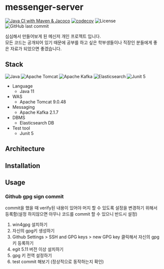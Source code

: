 # messenger-server
[![Java CI with Maven & Jacoco](https://github.com/ldh1428a/messenger-server/actions/workflows/maven.yml/badge.svg)](https://github.com/ldh1428a/messenger-server/actions/workflows/maven.yml)
[![codecov](https://codecov.io/gh/ldh1428a/messenger-server/branch/master/graph/badge.svg?token=CRLG0LLUHJ)](https://codecov.io/gh/ldh1428a/messenger-server)
![License](https://img.shields.io/github/license/ldh1428a/messenger-server)
![GitHub last commit](https://img.shields.io/github/last-commit/ldh1428a/messenger-server)

심심해서 만들어보게 된 메신저 개인 프로젝트 입니다.<br>
모든 코드는 공개되어 있기 때문에 공부를 하고 싶은 학부생들이나 직장인 분들에게 좋은 자료가 되었으면 좋겠습니다.

## Stack
![Java](https://img.shields.io/badge/Java%2011-orange?style=for-the-badge&logo=java)
![Apache Tomcat](https://img.shields.io/badge/Apache%20Tomcat%209.0.48-red?style=for-the-badge&logo=apache-tomcat)
![Apache Kafka](https://img.shields.io/badge/Apache%20Kafka%202.7.1-black?style=for-the-badge&logo=apache-kafka)
![Elasticsearch](https://img.shields.io/badge/Elasticsearch-skyblue?style=for-the-badge&logo=elasticsearch)
![Junit 5](https://img.shields.io/badge/Junit%205-white?style=for-the-badge&logo=junit5)

+ Language
  - Java 11
+ WAS
  - Apache Tomcat 9.0.48
+ Messaging
  - Apache Kafka 2.1.7
+ DBMS
  - Elasticsearch DB
+ Test tool
  - Junit 5

## Architecture

## Installation

## Usage
### Github gpg sign commit
commit을 했을 때 verify된 내용이 있어야 머지 할 수 있도록 설정을 변경하기 위해서 등록함(설정 하지않으면 아무나 코드를 commit 할 수 있으니 반드시 설정)

1. win4gpg 설치하기
2. 자신의 gpg키 생성하기
3. Github Settings > SSH and GPG keys > new GPG key 클릭해서 자신의 gpg키 등록하기
4. egit 5.11 버전 이상 설치하기
5. gpg 키 전역 설정하기 
6. test commit 해보기 (정상적으로 동작하는지 확인)

